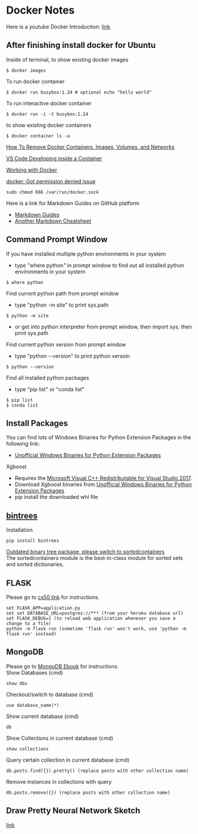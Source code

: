 # Docker Notes

Here is a youtube Docker Introduction: [link](https://youtu.be/VlSW-tztsvM)

## After finishing install docker for Ubuntu
Inside of terminal, to show existing docker images
```
$ docker images 
```
To run docker container
```
$ docker run busybox:1.24 # optional echo "hello world"
```
To run interactive docker container
```
$ docker run -i -t busybox:1.24
```
to show existing docker containers
```
$ docker container ls -a
```
[How To Remove Docker Containers, Images, Volumes, and Networks](https://linuxize.com/post/how-to-remove-docker-images-containers-volumes-and-networks/)


[VS Code Developing inside a Container](https://code.visualstudio.com/docs/remote/containers)

[Working with Docker](https://code.visualstudio.com/docs/azure/docker)



[docker: Got permission denied issue](https://stackoverflow.com/questions/48957195/how-to-fix-docker-got-permission-denied-issue)
```
sudo chmod 666 /var/run/docker.sock
```

Here is a link for Markdown Guides on GitHub platform
* [Markdown Guides](https://guides.github.com/features/mastering-markdown/)
* [Another Markdown Cheatsheet](https://github.com/adam-p/markdown-here/wiki/Markdown-Cheatsheet)




## Command Prompt Window
If you have installed multiple python environments in your system
* type "where python" in prompt window to find out all installed python environments in your system
```
$ where python
```

Find current python path from prompt window
* type "python -m site" to print sys.path
```
$ python -m site
```
* or get into python interpreter from prompt window, then import sys, then print sys.path

Find current python version from prompt window
* type "python --version" to print python versoin
```
$ python --version
```

Find all installed python packages
* type "pip list" or "conda list"
```
$ pip list
$ conda list
```

## Install Packages 
You can find lots of Windows Binaries for Python Extension Packages in the following link:
- [Unofficial Windows Binaries for Python Extension Packages](https://www.lfd.uci.edu/~gohlke/pythonlibs/#xgboost)

Xgboost
- Requires the [Microsoft Visual C++ Redistributable for Visual Studio 2017](https://visualstudio.microsoft.com/vs/older-downloads/). 
- Download Xgboost binaries from [Unofficial Windows Binaries for Python Extension Packages](https://www.lfd.uci.edu/~gohlke/pythonlibs/#xgboost)
- pip install the downloaded whl file


## [bintrees](https://pypi.org/project/bintrees/)
Installation
```
pip install bintrees
```
[Outdated binary tree package, please switch to sortedcontainers](https://github.com/mozman/bintrees)\
The sortedcontainers module is the best-in-class module for sorted sets and sorted dictionaries.



## FLASK
Please go to [cs50 link](https://docs.cs50.net/web/2019/x/projects/1/project1.html) for instructions.

```
set FLASK_APP=application.py
set set DATABASE_URL=postgres://*** (from your heruku database url)
set FLASK_DEBUG=1 (to reload web application whenever you save a change to a file)
python -m flask run (sometime 'flask run' won't work, use 'python -m flask run' instead)
```
## MongoDB
Please go to [MongoDB Ebook](https://mongodb.tecladocode.com/) for instructions.\
Show Databases (cmd)
```
show dbs
```
Checkout/switch to database (cmd)
```
use database_name(*)
```
Show current database (cmd)
```
db
```
Show Collections in current database (cmd)
```
show collections
```
Query certain collection in current database (cmd)
```
db.posts.find({}).pretty() (replace posts with other collection name)
```
Remove instances in collections with query
```
db.posts.remove({}) (replace posts with other collection name)
```
## Draw Pretty Neural Network Sketch
[link](http://alexlenail.me/NN-SVG/index.html)
